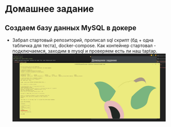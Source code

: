 # Домашнее задание
## Создаем базу данных MySQL в докере
- Забрал стартовый репозиторий, прописал sql скрипт (бд + одна табличка для теста), docker-compose. Как контейнер стартовал - подключаемся, 
заходим в mysql  и проверяем есть ли наш taptap.
 ![image](src/image_1.png)